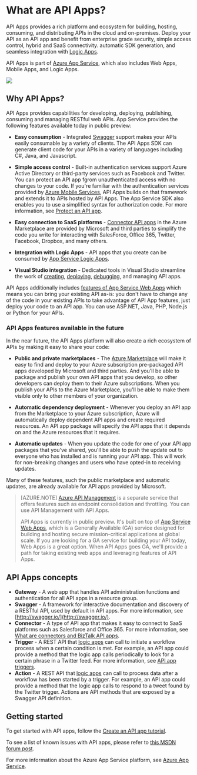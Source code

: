 <properties 
	pageTitle="What are API Apps?" 
	description="Learn why Azure App Service is the best platform for developing, publishing, and hosting RESTful APIs." 
	services="app-service\api" 
	documentationCenter=".net" 
	authors="tdykstra" 
	manager="wpickett" 
	editor="jimbe"/>

<tags 
	ms.service="app-service-api" 
	ms.workload="web" 
	ms.tgt_pltfrm="na" 
	ms.devlang="na" 
	ms.topic="article" 
	ms.date="05/05/2015" 
	ms.author="tdykstra"/>

# What are API Apps?

API Apps provides a rich platform and ecosystem for building, hosting, consuming, and distributing APIs in the cloud and on-premises. Deploy your API as an API app and benefit from enterprise grade security, simple access control, hybrid and SaaS connectivity. automatic SDK generation, and seamless integration with [Logic Apps](../app-service-logic/app-service-logic-what-are-logic-apps.md).

API Apps is part of [Azure App Service](../app-service/app-service-value-prop-what-is.md), which also includes Web Apps, Mobile Apps, and Logic Apps. 

![](./media/app-service-api-apps-why-best-platform/appservicesuite.png)

## Why API Apps?

API Apps provides capabilities for developing, deploying, publishing, consuming and managing RESTful web APIs. App Service provides the following features available today in public preview:

- **Easy consumption** - Integrated [Swagger](http://swagger.io/) support makes your APIs easily consumable by a variety of clients.  The API Apps SDK can generate client code for your APIs in a variety of languages including C#, Java, and Javascript.

- **Simple access control** - Built-in authentication services support Azure Active Directory or third-party services such as Facebook and Twitter. You can protect an API app fgrom unauthenticated access with no changes to your code. If you're familiar with the authentication services provided by [Azure Mobile Services](../mobile-services-windows-dotnet-how-to-use-client-library.md#authentication), API Apps builds on that framework and extends it to APIs hosted by API Apps.  The App Service SDK also enables you to use a simplified syntax for authorization code. For more information, see [Protect an API app](app-service-api-dotnet-add-authentication.md).

- **Easy connection to SaaS platforms** - [Connector API apps](../app-service-logic/app-service-logic-what-are-biztalk-api-apps.md) in the Azure Marketplace are provided by Microsoft and third parties to simplify the code you write for interacting with SalesForce, Office 365, Twitter, Facebook, Dropbox, and many others.

- **Integration with Logic Apps** - API apps that you create can be consumed by [App Service Logic Apps](../app-service-logic/app-service-logic-what-are-logic-apps.md).    

- **Visual Studio integration** - Dedicated tools in Visual Studio streamline the work of [creating](app-service-dotnet-create-api-app.md), [deploying](app-service-dotnet-deploy-api-app.md), [debugging](app-service-dotnet-remotely-debug-api-app), and managing API apps.

API Apps additionally includes [features of App Service Web Apps](../app-service-web/app-service-web-overview.md) which means you can bring your existing API as-is: you don't have to change any of the code in your existing APIs to take advantage of API App features, just deploy your code to an API app. You can use ASP.NET, Java, PHP, Node.js or Python for your APIs.

### API Apps features available in the future

In the near future, the API Apps platform will also create a rich ecosystem of APIs by making it easy to share your code:  

- **Public and private marketplaces** - The [Azure Marketplace](http://azure.microsoft.com/marketplace/) will make it easy to find and deploy to your Azure subscription pre-packaged API apps developed by Microsoft and third parties. And you'll be able to package and publish your own API apps that you develop, so other developers can deploy them to their Azure subscriptions. When you publish your APIs to the Azure Marketplace, you'll be able to make them visible only to other members of your organization. 

- **Automatic dependency deployment** - Whenever you deploy an API app from the Marketplace to your Azure subscription, Azure will automatically deploy dependent API apps and create required resources. An API app package will specify the API apps that it depends on and the Azure resources that it requires.

- **Automatic updates** - When you update the code for one of your API app packages that you've shared, you'll be able to push the update out to everyone who has installed and is running your API app. This will work for non-breaking changes and users who have opted-in to receiving updates.

Many of these features, such the public marketplace and automatic updates, are already available for API apps provided by Microsoft.

>[AZURE.NOTE] [Azure API Management](/services/api-management/) is a separate service that offers features such as endpoint consolidation and throttling. You can use API Management with API Apps.
>
>API Apps is currently in public preview. It's built on top of [App Service Web Apps](../app-service-web/app-service-web-overview.md), which is a Generally Available (GA) service designed for building and hosting secure mission-critical applications at global scale. If you are looking for a GA service for building your API today, Web Apps is a great option. When API Apps goes GA, we'll provide a path for taking existing web apps and leveraging features of API Apps.

## API Apps concepts ##

- **Gateway** - A web app that handles API administration functions and authentication for all API apps in a resource group. 
- **Swagger** - A framework for interactive documentation and discovery of a RESTful API, used by default in API apps. For more information, see [http://swagger.io/](http://swagger.io/).
- **Connector** - A type of API app that makes it easy to connect to SaaS platforms such as Salesforce and Office 365. For more information, see [What are connectors and BizTalk API apps](../app-service-logic/app-service-logic-what-are-biztalk-api-apps.md).
- **Trigger** - A REST API that [logic apps](../app-service-logic/app-service-logic-what-are-logic-apps.md) can call to initiate a workflow process when a certain condition is met. For example, an API app could provide a method that the logic app calls periodically to look for a certain phrase in a Twitter feed. For more information, see [API app triggers](app-service-api-dotnet-triggers.md).
- **Action** - A REST API that [logic apps](../app-service-logic/app-service-logic-what-are-logic-apps.md) can call to process data after a workflow has been started by a trigger. For example, an API app could provide a method that the logic app calls to respond to a tweet found by the Twitter trigger. Actions are API methods that are exposed by a Swagger API definition.

## Getting started

To get started with API apps, follow the [Create an API app tutorial](app-service-dotnet-create-api-app.md).

To see a list of known issues with API apps, please refer to [this MSDN forum post](https://social.msdn.microsoft.com/Forums/en-US/7f8b42f2-ac0d-48b8-a35e-3b4934e1c25e/api-app-known-issues?forum=AzureAPIApps).

For more information about the Azure App Service platform, see [Azure App Service](../app-service/app-service-value-prop-what-is.md).

 
